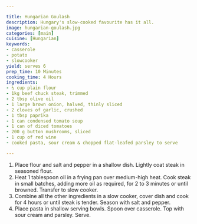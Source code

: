 ```yaml
---

title: Hungarian Goulash
description: Hungary's slow-cooked favourite has it all.
image: hungarian-goulash.jpg
categories: [main]
cuisine: [Hungarian]
keywords:
- casserole
- potato
- slowcooker
yield: serves 6
prep_time: 10 Minutes
cooking_time: 4 Hours
ingredients:
- ½ cup plain flour
- 1kg beef chuck steak, trimmed
- 2 tbsp olive oil
- 1 large brown onion, halved, thinly sliced
- 2 cloves of garlic, crushed
- 1 tbsp paprika
- 1 can condensed tomato soup
- 1 can of diced tomatoes
- 200 g button mushrooms, sliced
- 1 cup of red wine
- cooked pasta, sour cream & chopped flat-leafed parsley to serve

---
```


1. Place flour and salt and pepper in a shallow dish. Lightly coat steak in seasoned flour.
2. Heat 1 tablespoon oil in a frying pan over medium-high heat. Cook steak in small batches, adding more oil as required, for 2 to 3 minutes or until browned. Transfer to slow cooker.
3. Combine all the other ingredients in a slow cooker, cover dish and cook for 4 hours or until steak is tender. Season with salt and pepper.
5. Place pasta in shallow serving bowls. Spoon over casserole. Top with sour cream and parsley. Serve.
